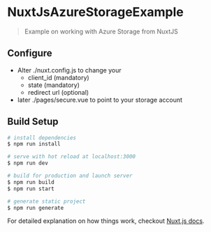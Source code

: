 # NuxtJsAzureStorageExample

> Example on working with Azure Storage from NuxtJS

## Configure
- Alter ./nuxt.config.js to change your 
  - client_id (mandatory)
  - state (mandatory)
  - redirect url (optional)
- later ./pages/secure.vue to point to your storage account

## Build Setup

``` bash
# install dependencies
$ npm run install

# serve with hot reload at localhost:3000
$ npm run dev

# build for production and launch server
$ npm run build
$ npm run start

# generate static project
$ npm run generate
```

For detailed explanation on how things work, checkout [Nuxt.js docs](https://nuxtjs.org).
